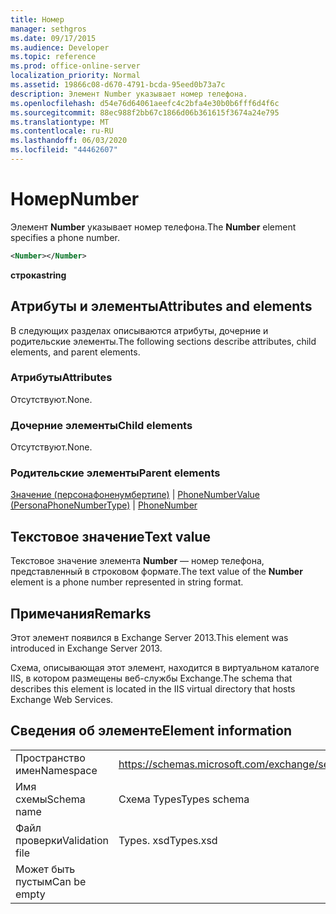 ```yaml
---
title: Номер
manager: sethgros
ms.date: 09/17/2015
ms.audience: Developer
ms.topic: reference
ms.prod: office-online-server
localization_priority: Normal
ms.assetid: 19866c08-d670-4791-bcda-95eed0b73a7c
description: Элемент Number указывает номер телефона.
ms.openlocfilehash: d54e76d64061aeefc4c2bfa4e30b0b6fff6d4f6c
ms.sourcegitcommit: 88ec988f2bb67c1866d06b361615f3674a24e795
ms.translationtype: MT
ms.contentlocale: ru-RU
ms.lasthandoff: 06/03/2020
ms.locfileid: "44462607"
---
```

# <a name="number"></a><span data-ttu-id="e86f3-103">Номер</span><span class="sxs-lookup"><span data-stu-id="e86f3-103">Number</span></span>

<span data-ttu-id="e86f3-104">Элемент **Number** указывает номер телефона.</span><span class="sxs-lookup"><span data-stu-id="e86f3-104">The **Number** element specifies a phone number.</span></span> 
  
```XML
<Number></Number>
```

 <span data-ttu-id="e86f3-105">**строка**</span><span class="sxs-lookup"><span data-stu-id="e86f3-105">**string**</span></span>
## <a name="attributes-and-elements"></a><span data-ttu-id="e86f3-106">Атрибуты и элементы</span><span class="sxs-lookup"><span data-stu-id="e86f3-106">Attributes and elements</span></span>

<span data-ttu-id="e86f3-107">В следующих разделах описываются атрибуты, дочерние и родительские элементы.</span><span class="sxs-lookup"><span data-stu-id="e86f3-107">The following sections describe attributes, child elements, and parent elements.</span></span>
  
### <a name="attributes"></a><span data-ttu-id="e86f3-108">Атрибуты</span><span class="sxs-lookup"><span data-stu-id="e86f3-108">Attributes</span></span>

<span data-ttu-id="e86f3-109">Отсутствуют.</span><span class="sxs-lookup"><span data-stu-id="e86f3-109">None.</span></span>
  
### <a name="child-elements"></a><span data-ttu-id="e86f3-110">Дочерние элементы</span><span class="sxs-lookup"><span data-stu-id="e86f3-110">Child elements</span></span>

<span data-ttu-id="e86f3-111">Отсутствуют.</span><span class="sxs-lookup"><span data-stu-id="e86f3-111">None.</span></span>
  
### <a name="parent-elements"></a><span data-ttu-id="e86f3-112">Родительские элементы</span><span class="sxs-lookup"><span data-stu-id="e86f3-112">Parent elements</span></span>

<span data-ttu-id="e86f3-113">[Значение (персонафоненумбертипе)](value-personaphonenumbertype.md)  |  [PhoneNumber](phonenumber.md)</span><span class="sxs-lookup"><span data-stu-id="e86f3-113">[Value (PersonaPhoneNumberType)](value-personaphonenumbertype.md) | [PhoneNumber](phonenumber.md)</span></span>
  
## <a name="text-value"></a><span data-ttu-id="e86f3-114">Текстовое значение</span><span class="sxs-lookup"><span data-stu-id="e86f3-114">Text value</span></span>

<span data-ttu-id="e86f3-115">Текстовое значение элемента **Number** — номер телефона, представленный в строковом формате.</span><span class="sxs-lookup"><span data-stu-id="e86f3-115">The text value of the **Number** element is a phone number represented in string format.</span></span> 
  
## <a name="remarks"></a><span data-ttu-id="e86f3-116">Примечания</span><span class="sxs-lookup"><span data-stu-id="e86f3-116">Remarks</span></span>

<span data-ttu-id="e86f3-117">Этот элемент появился в Exchange Server 2013.</span><span class="sxs-lookup"><span data-stu-id="e86f3-117">This element was introduced in Exchange Server 2013.</span></span>
  
<span data-ttu-id="e86f3-118">Схема, описывающая этот элемент, находится в виртуальном каталоге IIS, в котором размещены веб-службы Exchange.</span><span class="sxs-lookup"><span data-stu-id="e86f3-118">The schema that describes this element is located in the IIS virtual directory that hosts Exchange Web Services.</span></span>
  
## <a name="element-information"></a><span data-ttu-id="e86f3-119">Сведения об элементе</span><span class="sxs-lookup"><span data-stu-id="e86f3-119">Element information</span></span>

|||
|:-----|:-----|
|<span data-ttu-id="e86f3-120">Пространство имен</span><span class="sxs-lookup"><span data-stu-id="e86f3-120">Namespace</span></span>  <br/> |https://schemas.microsoft.com/exchange/services/2006/types  <br/> |
|<span data-ttu-id="e86f3-121">Имя схемы</span><span class="sxs-lookup"><span data-stu-id="e86f3-121">Schema name</span></span>  <br/> |<span data-ttu-id="e86f3-122">Схема Types</span><span class="sxs-lookup"><span data-stu-id="e86f3-122">Types schema</span></span>  <br/> |
|<span data-ttu-id="e86f3-123">Файл проверки</span><span class="sxs-lookup"><span data-stu-id="e86f3-123">Validation file</span></span>  <br/> |<span data-ttu-id="e86f3-124">Types. xsd</span><span class="sxs-lookup"><span data-stu-id="e86f3-124">Types.xsd</span></span>  <br/> |
|<span data-ttu-id="e86f3-125">Может быть пустым</span><span class="sxs-lookup"><span data-stu-id="e86f3-125">Can be empty</span></span>  <br/> ||
   

